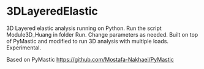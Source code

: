 # 3DLayeredElastic
3D Layered elastic analysis running on Python. Run the script Module3D_Huang in folder Run. Change parameters as needed. Built on top of PyMastic and modified to run 3D analysis with multiple loads. Experimental. 

Based on PyMastic https://github.com/Mostafa-Nakhaei/PyMastic

